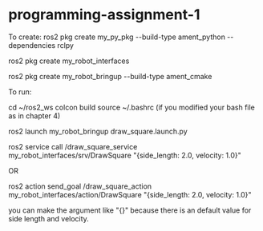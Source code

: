 # programming-assignment-1
To create:
ros2 pkg create my_py_pkg --build-type ament_python --dependencies
rclpy

ros2 pkg create my_robot_interfaces

ros2 pkg create my_robot_bringup --build-type ament_cmake

To run:

cd ~/ros2_ws
colcon build
source ~/.bashrc  (if you modified your bash file as in chapter 4)

ros2 launch my_robot_bringup draw_square.launch.py

ros2 service call /draw_square_service my_robot_interfaces/srv/DrawSquare "{side_length: 2.0, velocity: 1.0}"

OR

ros2 action send_goal /draw_square_action my_robot_interfaces/action/DrawSquare "{side_length: 2.0, velocity: 1.0}"

you can make the argument like "{}" because there is an default value for side length and velocity.
